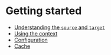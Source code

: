 # Getting started

- [Understanding the `source` and `target`](source-and-target.md)
- [Using the context](context.md)
- [Configuration](configuration.md)
- [Cache](cache.md)
